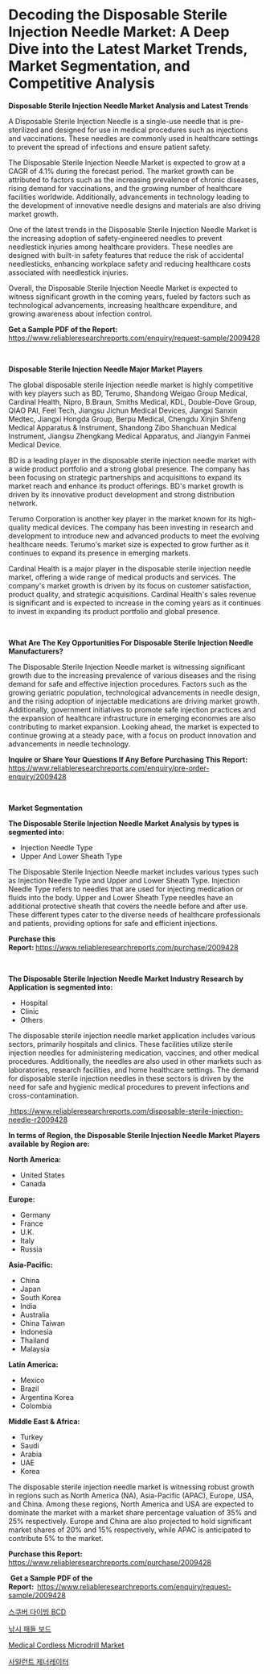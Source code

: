 <p><h1>Decoding the Disposable Sterile Injection Needle Market: A Deep Dive into the Latest Market Trends, Market Segmentation, and Competitive Analysis</h1></p><p><strong>Disposable Sterile Injection Needle Market Analysis and Latest Trends</strong></p>
<p><p>A Disposable Sterile Injection Needle is a single-use needle that is pre-sterilized and designed for use in medical procedures such as injections and vaccinations. These needles are commonly used in healthcare settings to prevent the spread of infections and ensure patient safety.</p><p>The Disposable Sterile Injection Needle Market is expected to grow at a CAGR of 4.1% during the forecast period. The market growth can be attributed to factors such as the increasing prevalence of chronic diseases, rising demand for vaccinations, and the growing number of healthcare facilities worldwide. Additionally, advancements in technology leading to the development of innovative needle designs and materials are also driving market growth.</p><p>One of the latest trends in the Disposable Sterile Injection Needle Market is the increasing adoption of safety-engineered needles to prevent needlestick injuries among healthcare providers. These needles are designed with built-in safety features that reduce the risk of accidental needlesticks, enhancing workplace safety and reducing healthcare costs associated with needlestick injuries.</p><p>Overall, the Disposable Sterile Injection Needle Market is expected to witness significant growth in the coming years, fueled by factors such as technological advancements, increasing healthcare expenditure, and growing awareness about infection control.</p></p>
<p><strong>Get a Sample PDF of the Report:&nbsp;</strong> <a href="https://www.reliableresearchreports.com/enquiry/request-sample/2009428">https://www.reliableresearchreports.com/enquiry/request-sample/2009428</a></p>
<p>&nbsp;</p>
<p><strong>Disposable Sterile Injection Needle Major Market Players</strong></p>
<p><p>The global disposable sterile injection needle market is highly competitive with key players such as BD, Terumo, Shandong Weigao Group Medical, Cardinal Health, Nipro, B.Braun, Smiths Medical, KDL, Double-Dove Group, QIAO PAI, Feel Tech, Jiangsu Jichun Medical Devices, Jiangxi Sanxin Medtec, Jiangxi Hongda Group, Berpu Medical, Chengdu Xinjin Shifeng Medical Apparatus & Instrument, Shandong Zibo Shanchuan Medical Instrument, Jiangsu Zhengkang Medical Apparatus, and Jiangyin Fanmei Medical Device.</p><p>BD is a leading player in the disposable sterile injection needle market with a wide product portfolio and a strong global presence. The company has been focusing on strategic partnerships and acquisitions to expand its market reach and enhance its product offerings. BD's market growth is driven by its innovative product development and strong distribution network.</p><p>Terumo Corporation is another key player in the market known for its high-quality medical devices. The company has been investing in research and development to introduce new and advanced products to meet the evolving healthcare needs. Terumo's market size is expected to grow further as it continues to expand its presence in emerging markets.</p><p>Cardinal Health is a major player in the disposable sterile injection needle market, offering a wide range of medical products and services. The company's market growth is driven by its focus on customer satisfaction, product quality, and strategic acquisitions. Cardinal Health's sales revenue is significant and is expected to increase in the coming years as it continues to invest in expanding its product portfolio and global presence.</p></p>
<p>&nbsp;</p>
<p><strong>What Are The Key Opportunities For Disposable Sterile Injection Needle Manufacturers?</strong></p>
<p><p>The Disposable Sterile Injection Needle market is witnessing significant growth due to the increasing prevalence of various diseases and the rising demand for safe and effective injection procedures. Factors such as the growing geriatric population, technological advancements in needle design, and the rising adoption of injectable medications are driving market growth. Additionally, government initiatives to promote safe injection practices and the expansion of healthcare infrastructure in emerging economies are also contributing to market expansion. Looking ahead, the market is expected to continue growing at a steady pace, with a focus on product innovation and advancements in needle technology.</p></p>
<p><strong>Inquire or Share Your Questions If Any Before Purchasing This Report:</strong> <a href="https://www.reliableresearchreports.com/enquiry/pre-order-enquiry/2009428">https://www.reliableresearchreports.com/enquiry/pre-order-enquiry/2009428</a></p>
<p>&nbsp;</p>
<p><strong>Market Segmentation</strong></p>
<p><strong>The Disposable Sterile Injection Needle Market Analysis by types is segmented into:</strong></p>
<p><ul><li>Injection Needle Type</li><li>Upper And Lower Sheath Type</li></ul></p>
<p><p>The Disposable Sterile Injection Needle market includes various types such as Injection Needle Type and Upper and Lower Sheath Type. Injection Needle Type refers to needles that are used for injecting medication or fluids into the body. Upper and Lower Sheath Type needles have an additional protective sheath that covers the needle before and after use. These different types cater to the diverse needs of healthcare professionals and patients, providing options for safe and efficient injections.</p></p>
<p><strong>Purchase this Report:&nbsp;</strong><a href="https://www.reliableresearchreports.com/purchase/2009428">https://www.reliableresearchreports.com/purchase/2009428</a></p>
<p>&nbsp;</p>
<p><strong>The Disposable Sterile Injection Needle Market Industry Research by Application is segmented into:</strong></p>
<p><ul><li>Hospital</li><li>Clinic</li><li>Others</li></ul></p>
<p><p>The disposable sterile injection needle market application includes various sectors, primarily hospitals and clinics. These facilities utilize sterile injection needles for administering medication, vaccines, and other medical procedures. Additionally, the needles are also used in other markets such as laboratories, research facilities, and home healthcare settings. The demand for disposable sterile injection needles in these sectors is driven by the need for safe and hygienic medical procedures to prevent infections and cross-contamination.</p></p>
<p><a href="https://www.reliableresearchreports.com/disposable-sterile-injection-needle-r2009428">&nbsp;https://www.reliableresearchreports.com/disposable-sterile-injection-needle-r2009428</a></p>
<p><strong>In terms of Region, the Disposable Sterile Injection Needle Market Players available by Region are:</strong></p>
<p>
    <p> <strong> North America: </strong>
        <ul>
            <li>United States</li>
            <li>Canada</li>
        </ul>
        </p> 
    <p> <strong> Europe: </strong>
        <ul>
            <li>Germany</li>
            <li>France</li>
            <li>U.K.</li>
            <li>Italy</li>
            <li>Russia</li>
        </ul>
        </p> 
    <p> <strong> Asia-Pacific: </strong>
        <ul>
            <li>China</li>
            <li>Japan</li>
            <li>South Korea</li>
            <li>India</li>
            <li>Australia</li>
            <li>China Taiwan</li>
            <li>Indonesia</li>
            <li>Thailand</li>
            <li>Malaysia</li>
        </ul>
        </p> 
    <p> <strong> Latin America: </strong>
        <ul>
            <li>Mexico</li>
            <li>Brazil</li>
            <li>Argentina Korea</li>
            <li>Colombia</li>
        </ul>
        </p> 
    <p> <strong> Middle East & Africa: </strong>
        <ul>
            <li>Turkey</li>
            <li>Saudi</li>
            <li>Arabia</li>
            <li>UAE</li>
            <li>Korea</li>
        </ul>
    </p>
    </p>
<p><p>The disposable sterile injection needle market is witnessing robust growth in regions such as North America (NA), Asia-Pacific (APAC), Europe, USA, and China. Among these regions, North America and USA are expected to dominate the market with a market share percentage valuation of 35% and 25% respectively. Europe and China are also projected to hold significant market shares of 20% and 15% respectively, while APAC is anticipated to contribute 5% to the market.</p></p>
<p><strong>Purchase this Report: </strong><a href="https://www.reliableresearchreports.com/purchase/2009428">https://www.reliableresearchreports.com/purchase/2009428</a></p>
<p>&nbsp;<strong>Get a Sample PDF of the Report:&nbsp;&nbsp;</strong><a href="https://www.reliableresearchreports.com/enquiry/request-sample/2009428">https://www.reliableresearchreports.com/enquiry/request-sample/2009428</a></p>
<p><strong></strong></p>
<p><p><a href="https://github.com/berlianaparadilla48/Market-Research-Report-List-2/blob/main/856701977642.md">스쿠버 다이빙 BCD</a></p><p><a href="https://github.com/dollarearner151/Market-Research-Report-List-2/blob/main/377585477641.md">낚시 패들 보드</a></p><p><a href="https://github.com/AmbushAL/Market-Research-Report-List-1/blob/main/medical-cordless-microdrill-market.md">Medical Cordless Microdrill Market</a></p><p><a href="https://github.com/mdmazharulnwr786/Market-Research-Report-List-2/blob/main/398904577643.md">사일런트 제너레이터</a></p></p>